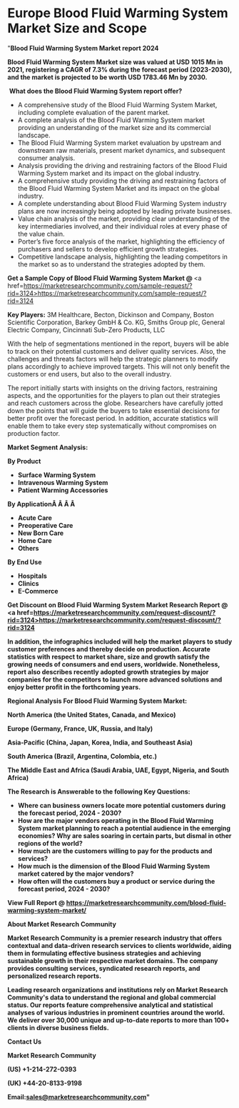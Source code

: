 # Europe Blood Fluid Warming System Market Size and Scope 
"<strong>Blood Fluid Warming System Market report 2024</strong>

<strong>Blood Fluid Warming System Market size was valued at USD 1015 Mn in 2021, registering a CAGR of 7.3% during the forecast period (2023-2030), and the market is projected to be worth USD 1783.46 Mn by 2030.</strong>

 <strong><b>What does the Blood Fluid Warming System report offer?</b></strong>
<ul>
  <li>A comprehensive study of the Blood Fluid Warming System Market, including complete evaluation of the parent market.</li>
  <li>A complete analysis of the Blood Fluid Warming System market providing an understanding of the market size and its commercial landscape.</li>
  <li>The Blood Fluid Warming System market evaluation by upstream and downstream raw materials, present market dynamics, and subsequent consumer analysis.</li>
  <li>Analysis providing the driving and restraining factors of the Blood Fluid Warming System market and its impact on the global industry.</li>
  <li>A comprehensive study providing the driving and restraining factors of the Blood Fluid Warming System Market and its impact on the global industry.</li>
  <li>A complete understanding about Blood Fluid Warming System industry plans are now increasingly being adopted by leading private businesses.</li>
  <li>Value chain analysis of the market, providing clear understanding of the key intermediaries involved, and their individual roles at every phase of the value chain.</li>
  <li>Porter’s five force analysis of the market, highlighting the efficiency of purchasers and sellers to develop efficient growth strategies.</li>
  <li>Competitive landscape analysis, highlighting the leading competitors in the market so as to understand the strategies adopted by them.</li>
</ul>

<strong>Get a Sample Copy of Blood Fluid Warming System Market @ </strong><a href=https://marketresearchcommunity.com/sample-request/?rid=3124><u>https://marketresearchcommunity.com/sample-request/?rid=3124</u></a>

<strong>Key Players:</strong> 
3M Healthcare, Becton, Dickinson and Company, Boston Scientific Corporation, Barkey GmbH &amp; Co. KG, Smiths Group plc, General Electric Company, Cincinnati Sub-Zero Products, LLC

With the help of segmentations mentioned in the report, buyers will be able to track on their potential customers and deliver quality services. Also, the challenges and threats factors will help the strategic planners to modify plans accordingly to achieve improved targets. This will not only benefit the customers or end users, but also to the overall industry.

The report initially starts with insights on the driving factors, restraining aspects, and the opportunities for the players to plan out their strategies and reach customers across the globe. Researchers have carefully jotted down the points that will guide the buyers to take essential decisions for better profit over the forecast period. In addition, accurate statistics will enable them to take every step systematically without compromises on production factor.

<strong>Market Segment Analysis:</strong>


<strong><strong>By Product </strong></h4>
<ul>
 	<li>Surface Warming System</li>
 	<li>Intravenous Warming System</li>
 	<li>Patient Warming Accessories</li>
</ul>
<strong><strong>By ApplicationÂ Â Â Â  </strong></h4>
<ul>
 	<li>Acute Care</li>
 	<li>Preoperative Care</li>
 	<li>New Born Care</li>
 	<li>Home Care</li>
 	<li>Others</li>
</ul>
<strong><strong>By End Use </strong></h4>
<ul>
 	<li>Hospitals</li>
 	<li>Clinics</li>
 	<li>E-Commerce</li>
</ul>

<strong>Get Discount on Blood Fluid Warming System Market Research Report @ </b></strong><a href=https://marketresearchcommunity.com/request-discount/?rid=3124><u>https://marketresearchcommunity.com/request-discount/?rid=3124</u></a>

In addition, the infographics included will help the market players to study customer preferences and thereby decide on production. Accurate statistics with respect to market share, size and growth satisfy the growing needs of consumers and end users, worldwide. Nonetheless, report also describes recently adopted growth strategies by major companies for the competitors to launch more advanced solutions and enjoy better profit in the forthcoming years.

<strong>Regional Analysis For Blood Fluid Warming System Market:</strong>

<strong>North America</strong> (the United States, Canada, and Mexico)

<strong>Europe</strong> (Germany, France, UK, Russia, and Italy)

<strong>Asia-Pacific</strong> (China, Japan, Korea, India, and Southeast Asia)

<strong>South America</strong> (Brazil, Argentina, Colombia, etc.)

<strong>The Middle East and Africa</strong> (Saudi Arabia, UAE, Egypt, Nigeria, and South Africa)

<strong>The Research is Answerable to the following Key Questions:</strong>
<ul>
 	<li>Where can business owners locate more potential customers during the forecast period, 2024 - 2030?</li>
 	<li>How are the major vendors operating in the Blood Fluid Warming System market planning to reach a potential audience in the emerging economies? Why are sales soaring in certain parts, but dismal in other regions of the world?</li>
 	<li>How much are the customers willing to pay for the products and services?</li>
 	<li>How much is the dimension of the Blood Fluid Warming System market catered by the major vendors?</li>
 	<li>How often will the customers buy a product or service during the forecast period, 2024 - 2030?</li>
</ul>

<strong>View Full Report @</strong> <a href=https://marketresearchcommunity.com/blood-fluid-warming-system-market/>https://marketresearchcommunity.com/blood-fluid-warming-system-market/</a>

<strong>About Market Research Community</strong>

Market Research Community is a premier research industry that offers contextual and data-driven research services to clients worldwide, aiding them in formulating effective business strategies and achieving sustainable growth in their respective market domains. The company provides consulting services, syndicated research reports, and personalized research reports.

Leading research organizations and institutions rely on Market Research Community's data to understand the regional and global commercial status. Our reports feature comprehensive analytical and statistical analyses of various industries in prominent countries around the world. We deliver over 30,000 unique and up-to-date reports to more than 100+ clients in diverse business fields.

<strong>Contact Us</strong>

<strong>Market Research Community</strong>

(US) +1-214-272-0393

(UK) +44-20-8133-9198

<strong>Email:</strong>sales@marketresearchcommunity.com"
